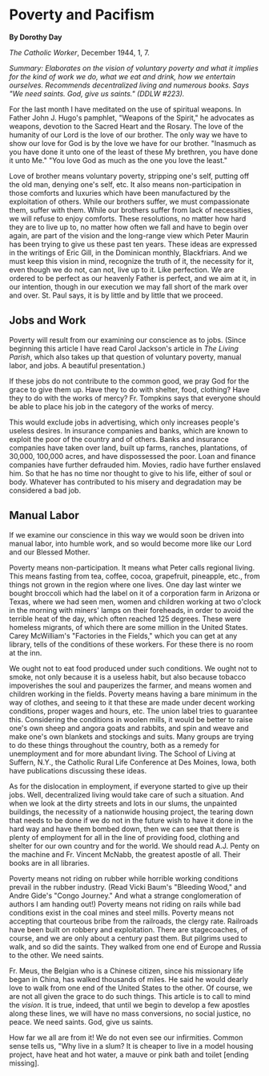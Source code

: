 Poverty and Pacifism
====================

**By Dorothy Day**

*The Catholic Worker*, December 1944, 1, 7.

*Summary: Elaborates on the vision of voluntary poverty and what it
implies for the kind of work we do, what we eat and drink, how we
entertain ourselves. Recommends decentralized living and numerous books.
Says "We need saints. God, give us saints." (DDLW \#223).*

For the last month I have meditated on the use of spiritual weapons. In
Father John J. Hugo's pamphlet, "Weapons of the Spirit," he advocates as
weapons, devotion to the Sacred Heart and the Rosary. The love of the
humanity of our Lord is the love of our brother. The only way we have to
show our love for God is by the love we have for our brother. "Inasmuch
as you have done it unto one of the least of these My brethren, you have
done it unto Me." "You love God as much as the one you love the least."

Love of brother means voluntary poverty, stripping one's self, putting
off the old man, denying one's self, etc. It also means
non-participation in those comforts and luxuries which have been
manufactured by the exploitation of others. While our brothers suffer,
we must compassionate them, suffer with them. While our brothers suffer
from lack of necessities, we will refuse to enjoy comforts. These
resolutions, no matter how hard they are to live up to, no matter how
often we fall and have to begin over again, are part of the vision and
the long-range view which Peter Maurin has been trying to give us these
past ten years. These ideas are expressed in the writings of Eric Gill,
in the Dominican monthly, Blackfriars. And we must keep this vision in
mind, recognize the truth of it, the necessity for it, even though we do
not, can not, live up to it. Like perfection. We are ordered to be
perfect as our heavenly Father is perfect, and we aim at it, in our
intention, though in our execution we may fall short of the mark over
and over. St. Paul says, it is by little and by little that we proceed.

Jobs and Work
-------------

Poverty will result from our examining our conscience as to jobs. (Since
beginning this article I have read Carol Jackson's article in *The
Living Parish*, which also takes up that question of voluntary poverty,
manual labor, and jobs. A beautiful presentation.)

If these jobs do not contribute to the common good, we pray God for the
grace to give them up. Have they to do with shelter, food, clothing?
Have they to do with the works of mercy? Fr. Tompkins says that everyone
should be able to place his job in the category of the works of mercy.

This would exclude jobs in advertising, which only increases people's
useless desires. In insurance companies and banks, which are known to
exploit the poor of the country and of others. Banks and insurance
companies have taken over land, built up farms, ranches, plantations, of
30,000, 100,000 acres, and have dispossessed the poor. Loan and finance
companies have further defrauded him. Movies, radio have further
enslaved him. So that he has no time nor thought to give to his life,
either of soul or body. Whatever has contributed to his misery and
degradation may be considered a bad job.

Manual Labor
------------

If we examine our conscience in this way we would soon be driven into
manual labor, into humble work, and so would become more like our Lord
and our Blessed Mother.

Poverty means non-participation. It means what Peter calls regional
living. This means fasting from tea, coffee, cocoa, grapefruit,
pineapple, etc., from things not grown in the region where one lives.
One day last winter we bought broccoli which had the label on it of a
corporation farm in Arizona or Texas, where we had seen men, women and
children working at two o'clock in the morning with miners' lamps on
their foreheads, in order to avoid the terrible heat of the day, which
often reached 125 degrees. These were homeless migrants, of which there
are some million in the United States. Carey McWilliam's "Factories in
the Fields," which you can get at any library, tells of the conditions
of these workers. For these there is no room at the inn.

We ought not to eat food produced under such conditions. We ought not to
smoke, not only because it is a useless habit, but also because tobacco
impoverishes the soul and pauperizes the farmer, and means women and
children working in the fields. Poverty means having a bare minimum in
the way of clothes, and seeing to it that these are made under decent
working conditions, proper wages and hours, etc. The union label tries
to guarantee this. Considering the conditions in woolen mills, it would
be better to raise one's own sheep and angora goats and rabbits, and
spin and weave and make one's own blankets and stockings and suits. Many
groups are trying to do these things throughout the country, both as a
remedy for unemployment and for more abundant living. The School of
Living at Suffern, N.Y., the Catholic Rural Life Conference at Des
Moines, Iowa, both have publications discussing these ideas.

As for the dislocation in employment, if everyone started to give up
their jobs. Well, decentralized living would take care of such a
situation. And when we look at the dirty streets and lots in our slums,
the unpainted buildings, the necessity of a nationwide housing project,
the tearing down that needs to be done if we do not in the future wish
to have it done in the hard way and have them bombed down, then we can
see that there is plenty of employment for all in the line of providing
food, clothing and shelter for our own country and for the world. We
should read A.J. Penty on the machine and Fr. Vincent McNabb, the
greatest apostle of all. Their books are in all libraries.

Poverty means not riding on rubber while horrible working conditions
prevail in the rubber industry. (Read Vicki Baum's "Bleeding Wood," and
Andre Gide's "Congo Journey." And what a strange conglomeration of
authors I am handing out!) Poverty means not riding on rails while bad
conditions exist in the coal mines and steel mills. Poverty means not
accepting that courteous bribe from the railroads, the clergy rate.
Railroads have been built on robbery and exploitation. There are
stagecoaches, of course, and we are only about a century past them. But
pilgrims used to walk, and so did the saints. They walked from one end
of Europe and Russia to the other. We need saints.

Fr. Meus, the Belgian who is a Chinese citizen, since his missionary
life began in China, has walked thousands of miles. He said he would
dearly love to walk from one end of the United States to the other. Of
course, we are not all given the grace to do such things. This article
is to call to mind the *vision*. It is true, indeed, that until we begin
to develop a few apostles along these lines, we will have no mass
conversions, no social justice, no peace. We need saints. God, give us
saints.

How far we all are from it! We do not even see our infirmities. Common
sense tells us, "Why live in a slum? It is cheaper to live in a model
housing project, have heat and hot water, a mauve or pink bath and
toilet [ending missing].
